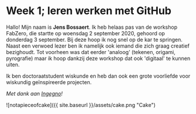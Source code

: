# Week 1; leren werken met GitHub
Hallo! Mijn naam is __Jens Bossaert__. Ik heb helaas pas van de workshop FabZero, die startte op woensdag 2 september 2020, gehoord op donderdag 3 september. Bij deze hoop ik nog snel op de kar te springen. Naast een verwoed lezer ben ik namelijk ook iemand die zich graag creatief bezighoudt. Tot voorheen was dat eerder 'analoog' (tekenen, origami, pyrografie) maar ik hoop dankzij deze workshop dat ook 'digitaal' te kunnen uiten.

Ik ben doctoraatstudent wiskunde en heb dan ook een grote voorliefde voor wiskundig geïnspireerde projecten. 

_Met dank aan [Ingegno](https://ingegno.be/)!_

![notapieceofcake]({{ site.baseurl }}/assets/cake.png "Cake")
